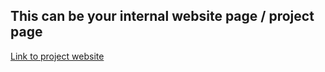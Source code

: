 ## This can be your internal website page / project page


[Link to project website](/pdf/sample_presentation.pdf)